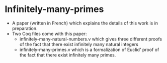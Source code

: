 # Infinitely-many-primes

* A paper (written in French) which explains the details of this work is in preparation.
* Two Coq files come with this paper:
  * infinitely-many-natural-numbers.v which gives three different proofs of the fact that there exist infinitely many natural integers
  * infinitely-many-primes.v which is a formalization of Euclid' proof of the fact that there exist infinitely many primes.
